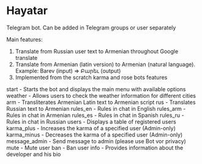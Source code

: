 # Hayatar

Telegram bot. Can be added in Telegram groups or user separately


Main features:
1. Translate from Russian user text to Armenian throughout Google translate
2. Translate from Armenian (latin version) to Armenian (natural language).
Example: Barev (input) => Բարեւ (output)
3. Implemented from the scratch karma and rose bots features


start - Starts the bot and displays the main menu with available options
weather - Allows users to check the weather information for different cities
arm - Transliterates Armenian Latin text to Armenian script
rus - Translates Russian text to Armenian
rules_en - Rules in chat in English
rules_arm - Rules in chat in Armenian
rules_es - Rules in chat in Spanish
rules_ru - Rules in chat in Russian
users - Displays a table of registered users
karma_plus - Increases the karma of a specified user (Admin-only)
karma_minus - Decreases the karma of a specified user (Admin-only)
message_admin - Send message to admin (please use Bot vor privacy)
mute - Mute user
ban - Ban user
info - Provides information about the developer and his bio
